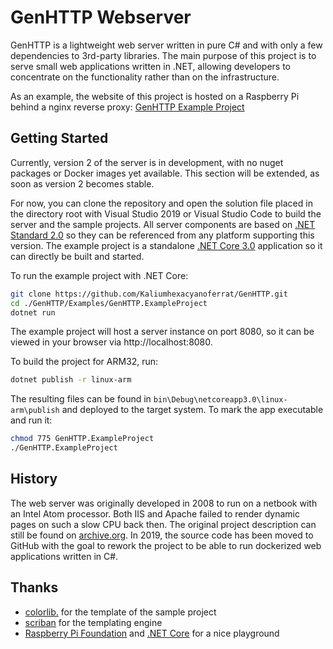 # GenHTTP Webserver

GenHTTP is a lightweight web server written in pure C# and with only a few dependencies to 3rd-party libraries. The main purpose of this project is to serve small web applications written in .NET, allowing developers to concentrate on the functionality rather than on the infrastructure.

As an example, the website of this project is hosted on a Raspberry Pi behind a nginx reverse proxy: [GenHTTP Example Project](https://genes.pics/genhttp/website/)

## Getting Started

Currently, version 2 of the server is in development, with no nuget packages or Docker images yet available. This section will be extended, as soon as version 2 becomes stable.

For now, you can clone the repository and open the solution file placed in the directory root with Visual Studio 2019 or Visual Studio Code to build the server and the sample projects. All server components are based on [.NET Standard 2.0](https://docs.microsoft.com/en-us/dotnet/standard/net-standard) so they can be referenced from any platform supporting this version. The example project is a standalone [.NET Core 3.0](https://dotnet.microsoft.com/download/dotnet-core/3.0) application so it can directly be built and started.

To run the example project with .NET Core:

```sh
git clone https://github.com/Kaliumhexacyanoferrat/GenHTTP.git
cd ./GenHTTP/Examples/GenHTTP.ExampleProject
dotnet run
```

The example project will host a server instance on port 8080, so it can be viewed in your browser via http://localhost:8080.

To build the project for ARM32, run:

```sh
dotnet publish -r linux-arm
```

The resulting files can be found in `bin\Debug\netcoreapp3.0\linux-arm\publish` and deployed to the target system. To mark the app executable and run it:

```sh
chmod 775 GenHTTP.ExampleProject
./GenHTTP.ExampleProject
```

## History

The web server was originally developed in 2008 to run on a netbook with an Intel Atom processor. Both IIS and Apache failed to render dynamic pages on such a slow CPU back then. The original project description can still be found on [archive.org](https://web.archive.org/web/20100706192130/http://gene.homeip.net/GenHTTPWebsite/). In 2019, the source code has been moved to GitHub with the goal to rework the project to be able to run dockerized web applications written in C#.

## Thanks

- [colorlib.](https://colorlib.com/) for the template of the sample project
- [scriban](https://github.com/lunet-io/scriban) for the templating engine
- [Raspberry Pi Foundation](https://www.raspberrypi.org/) and [.NET Core](https://github.com/dotnet/core) for a nice playground
